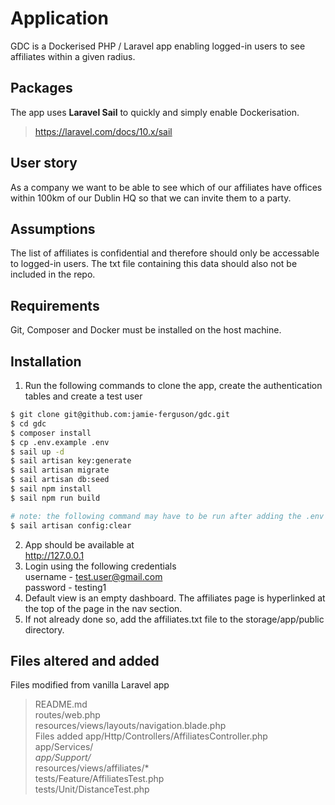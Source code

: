 # Application
GDC is a Dockerised PHP / Laravel app enabling logged-in users to see affiliates within a given radius.

## Packages
The app uses **Laravel Sail** to quickly and simply enable Dockerisation.
> https://laravel.com/docs/10.x/sail

## User story
As a company we want to be able to see which of our affiliates have offices within 100km of our Dublin HQ so that we can invite them to a party.

## Assumptions
The list of affiliates is confidential and therefore should only be accessable to logged-in users. The txt file containing this data should also not be included in the repo.

## Requirements
Git, Composer and Docker must be installed on the host machine.

## Installation
1. Run the following commands to clone the app, create the authentication tables and create a test user
```bash
$ git clone git@github.com:jamie-ferguson/gdc.git
$ cd gdc
$ composer install
$ cp .env.example .env
$ sail up -d
$ sail artisan key:generate
$ sail artisan migrate
$ sail artisan db:seed
$ sail npm install
$ sail npm run build

# note: the following command may have to be run after adding the .env variables
$ sail artisan config:clear
```
2. App should be available at\
http://127.0.0.1
3. Login using the following credentials\
username - test.user@gmail.com\
password - testing1
4. Default view is an empty dashboard. The affiliates page is hyperlinked at the top of the page in the nav section.
5. If not already done so, add the affiliates.txt file to the storage/app/public directory.


## Files altered and added
Files modified from vanilla Laravel app
> README.md\
> routes/web.php\
> resources/views/layouts/navigation.blade.php\
Files added
> app/Http/Controllers/AffiliatesController.php\
> app/Services/*\
> app/Support/*\
> resources/views/affiliates/*\
> tests/Feature/AffiliatesTest.php\
> tests/Unit/DistanceTest.php